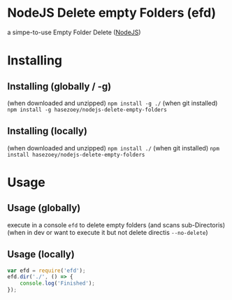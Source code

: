 # NodeJS Delete empty Folders (efd)
a simpe-to-use Empty Folder Delete ([NodeJS](https://nodejs.org/))

# Installing
## Installing (globally / -g)
(when downloaded and unzipped) `npm install -g ./`
(when git installed) `npm install -g hasezoey/nodejs-delete-empty-folders` 

## Installing (locally)
(when downloaded and unzipped) `npm install ./`
(when git installed) `npm install hasezoey/nodejs-delete-empty-folders` 

# Usage
## Usage (globally)
execute in a console `efd` to delete empty folders (and scans sub-Directoris)
(when in dev or want to execute it but not delete directis `--no-delete`)

## Usage (locally)
```js
var efd = require('efd');
efd.dir('./', () => {
    console.log('Finished');
});
```

